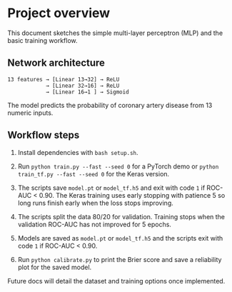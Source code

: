 # Project overview

This document sketches the simple multi-layer perceptron (MLP) and the basic
training workflow.

## Network architecture

```text
13 features → [Linear 13→32] → ReLU
            → [Linear 32→16] → ReLU
            → [Linear 16→1 ] → Sigmoid
```

The model predicts the probability of coronary artery disease from 13 numeric
inputs.

## Workflow steps

1. Install dependencies with `bash setup.sh`.

2. Run `python train.py --fast --seed 0` for a PyTorch demo or
   `python train_tf.py --fast --seed 0` for the Keras version.

3. The scripts save `model.pt` or `model_tf.h5` and exit with code `1` if
   ROC-AUC < 0.90.
   The Keras training uses early stopping with patience 5 so long runs finish
   early when the loss stops improving.

3. The scripts split the data 80/20 for validation. Training stops when the
   validation ROC-AUC has not improved for 5 epochs.


4. Models are saved as `model.pt` or `model_tf.h5` and the scripts exit with
   code `1` if ROC-AUC < 0.90.

5. Run `python calibrate.py` to print the Brier score and save a
   reliability plot for the saved model.

Future docs will detail the dataset and training options once implemented.
